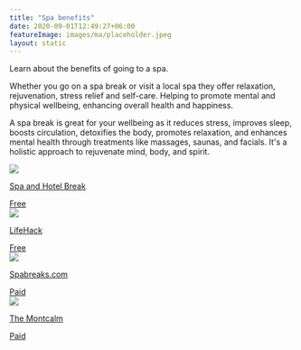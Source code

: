 ```yaml
---
title: "Spa benefits"
date: 2020-09-01T12:49:27+06:00
featureImage: images/ma/placeholder.jpeg
layout: static
---
```


Learn about the benefits of going to a spa.

Whether you go on a spa break or visit a local spa they offer relaxation, rejuvenation, stress relief and self-care. Helping to promote mental and physical wellbeing, enhancing overall health and happiness.

A spa break is great for your wellbeing as it reduces stress, improves sleep, boosts circulation, detoxifies the body, promotes relaxation, and enhances mental health through treatments like massages, saunas, and facials. It's a holistic approach to rejuvenate mind, body, and spirit.

<a class="ma-link" href="https://www.spaandhotelbreak.co.uk/blog/5-health-benefits-spa-break/"><div class="ma-card ma-card-Health"><div class="ma-icon"><img src ="/images/Icon-check - health - opacity.svg"/></div><div class="ma-name"><p>Spa and Hotel Break</p></div><div class="ma-paid-text"><span>Free</span></div></div></a><a class="ma-link" href="https://www.lifehack.org/articles/lifestyle/10-irresistible-health-benefits-spa-baths.html"><div class="ma-card ma-card-Health"><div class="ma-icon"><img src ="/images/Icon-check - health - opacity.svg"/></div><div class="ma-name"><p>LifeHack</p></div><div class="ma-paid-text"><span>Free</span></div></div></a><a class="ma-link" href="https://click.linksynergy.com/deeplink?id=L8N3em0sP4o&mid=44372&murl=https://www.spabreaks.com/"><div class="ma-card ma-card-Health"><div class="ma-icon"><img src ="/images/Icon-pound - health - opacity.svg"/></div><div class="ma-name"><p>Spabreaks.com</p></div><div class="ma-paid-text"><span>Paid</span></div></div></a><a class="ma-link" href="https://www.awin1.com/cread.php?awinmid=5791&awinaffid=1198638&ued=https%3A%2F%2Fwww.themontcalm.com%2Fwellbeing%2F"><div class="ma-card ma-card-Health"><div class="ma-icon"><img src ="/images/Icon-pound - health - opacity.svg"/></div><div class="ma-name"><p>The Montcalm</p></div><div class="ma-paid-text"><span>Paid</span></div></div></a>  

<br/><br/>






